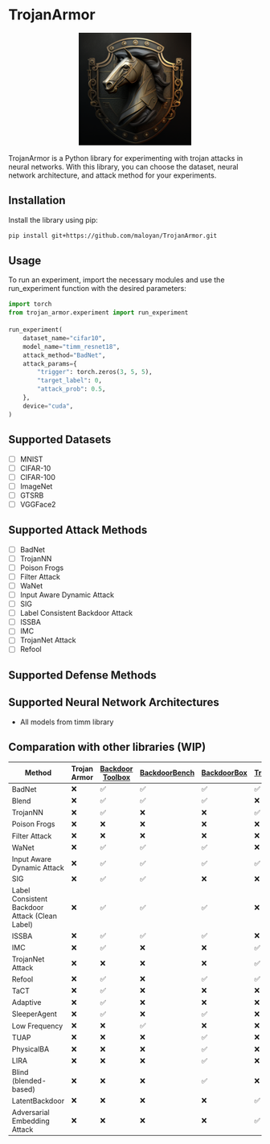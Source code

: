 # TrojanArmor

<p align="center">
<img src="assets/logo.png" width=224 height=224>
</p>

TrojanArmor is a Python library for experimenting with trojan attacks in neural networks. With this library, you can choose the dataset, neural network architecture, and attack method for your experiments.

## Installation

Install the library using pip:

```bash
pip install git+https://github.com/maloyan/TrojanArmor.git
```

## Usage

To run an experiment, import the necessary modules and use the run_experiment function with the desired parameters:

```python
import torch
from trojan_armor.experiment import run_experiment

run_experiment(
    dataset_name="cifar10",
    model_name="timm_resnet18",
    attack_method="BadNet",
    attack_params={
        "trigger": torch.zeros(3, 5, 5),
        "target_label": 0,
        "attack_prob": 0.5,
    },
    device="cuda",
)
```

## Supported Datasets

- [ ] MNIST
- [ ] CIFAR-10
- [ ] CIFAR-100
- [ ] ImageNet
- [ ] GTSRB
- [ ] VGGFace2

## Supported Attack Methods

- [ ] BadNet
- [ ] TrojanNN
- [ ] Poison Frogs
- [ ] Filter Attack
- [ ] WaNet
- [ ] Input Aware Dynamic Attack
- [ ] SIG
- [ ] Label Consistent Backdoor Attack
- [ ] ISSBA
- [ ] IMC
- [ ] TrojanNet Attack
- [ ] Refool

## Supported Defense Methods

## Supported Neural Network Architectures

- All models from timm library

## Comparation with other libraries (WIP)

| Method                                         | Trojan Armor | [Backdoor Toolbox](https://github.com/vtu81/backdoor-toolbox) | [BackdoorBench](https://github.com/SCLBD/BackdoorBench) | [BackdoorBox](https://github.com/THUYimingLi/BackdoorBox) | [TrojanZoo](https://github.com/ain-soph/trojanzoo) |
|------------------------------------------------|--------------|------------------|----------------|-------------|-----------|
| BadNet                                         | ❌           | ✅               | ✅             | ✅          | ✅         |
| Blend                                          | ❌           | ✅               | ✅             | ✅          | ❌         |
| TrojanNN                                       | ❌           | ✅               | ❌             | ❌          | ✅         |
| Poison Frogs                                   | ❌           | ❌               | ❌             | ❌          | ❌         |
| Filter Attack                                  | ❌           | ❌               | ❌             | ❌          | ❌         |
| WaNet                                          | ❌           | ✅               | ✅             | ✅          | ❌         |
| Input Aware Dynamic Attack                     | ❌           | ✅               | ✅             | ✅          | ✅         |
| SIG                                            | ❌           | ✅               | ✅             | ❌          | ❌         |
| Label Consistent Backdoor Attack (Clean Label) | ❌           | ✅               | ✅             | ✅          | ❌         |
| ISSBA                                          | ❌           | ✅               | ✅             | ✅          | ❌         |
| IMC                                            | ❌           | ✅               | ❌             | ❌          | ✅         |
| TrojanNet Attack                               | ❌           | ❌               | ❌             | ❌          | ✅         |
| Refool                                         | ❌           | ✅               | ❌             | ✅          | ✅         |
| TaCT                                           | ❌           | ✅               | ❌             | ❌          | ❌         |
| Adaptive                                       | ❌           | ✅               | ❌             | ❌          | ❌         |
| SleeperAgent                                   | ❌           | ✅               | ❌             | ✅          | ❌         |
| Low Frequency                                  | ❌           | ❌               | ✅             | ❌          | ❌         |
| TUAP                                           | ❌           | ❌               | ❌             | ✅          | ❌         |
| PhysicalBA                                     | ❌           | ❌               | ❌             | ✅          | ❌         |
| LIRA                                           | ❌           | ❌               | ❌             | ✅          | ❌         |
| Blind (blended-based)                          | ❌           | ❌               | ❌             | ✅          | ❌         |
| LatentBackdoor                                 | ❌           | ❌               | ❌             | ❌          | ✅         |
| Adversarial Embedding Attack                   | ❌           | ❌               | ❌             | ❌          | ✅         |
